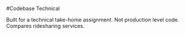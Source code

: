 #Codebase Technical

Built for a technical take-home assignment. Not production level code. Compares ridesharing services.

